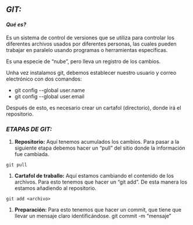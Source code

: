 ## *GIT:*

#### *Qué es?*

Es un sistema de control de versiones que se utiliza para controlar los diferentes archivos usados por diferentes personas, las cuales pueden trabajar en paralelo usando programas o herramientas específicas.

Es una especie de “nube”, pero lleva un registro de los cambios.

Unha vez instalamos git, debemos establecer nuestro usuario y correo electrónico con dos comandos:

- git config --global user.name
- git config --global user.email

Después de esto, es necesario crear un cartafol (directorio), donde irá el repositorio.

### *ETAPAS DE GIT:*

1.	**Repositorio:**
Aquí tenemos acumulados los cambios. Para pasar a la siguiente etapa debemos hacer un “pull” del sitio donde la información fue cambiada.

```
git pull
```

1.	**Cartafol de traballo:**
Aquí estamos cambiando el contenido de los archivos. Para esto tenemos que hacer un “git add”. De esta manera los estamos añadiendo al repositorio.

```
git add <archivo>
```

1.	**Preparación:**
Para esto tenemos que hacer un commit, que tiene que llevar un mensaje claro identificándose.
git commit -m “mensaje”
